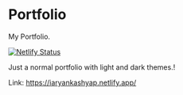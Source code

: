 # Portfolio
My Portfolio.

[![Netlify Status](https://api.netlify.com/api/v1/badges/664b4bc6-4ab9-474b-a152-b5b3c48f4694/deploy-status)](https://app.netlify.com/sites/iaryankashyap/deploys)

Just a normal portfolio with light and dark themes.!

Link: https://iaryankashyap.netlify.app/
